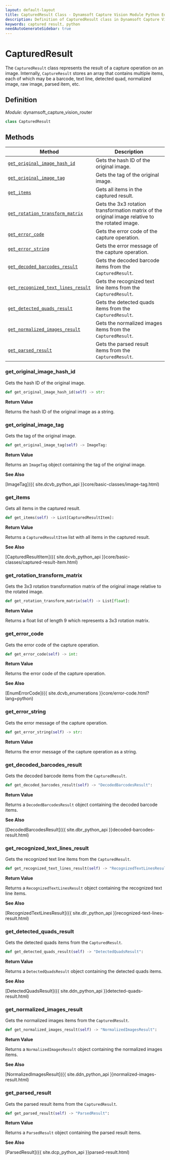 ```yaml
---
layout: default-layout
title: CapturedResult Class - Dynamsoft Capture Vision Module Python Edition API Reference
description: Definition of CapturedResult class in Dynamsoft Capture Vision Module Python Edition.
keywords: captured result, python
needAutoGenerateSidebar: true
---
```


# CapturedResult

The `CapturedResult` class represents the result of a capture operation on an image. Internally, `CaptureResult` stores an array that contains multiple items, each of which may be a barcode, text line, detected quad, normalized image, raw image, parsed item, etc.

## Definition

*Module:* dynamsoft_capture_vision_router

```python
class CapturedResult 
```

## Methods

| Method               | Description |
|----------------------|-------------|
| [`get_original_image_hash_id`](#get_original_image_hash_id) | Gets the hash ID of the original image.|
| [`get_original_image_tag`](#get_original_image_tag) | Gets the tag of the original image.|
| [`get_items`](#get_items) | Gets all items in the captured result.|
| [`get_rotation_transform_matrix`](#get_rotation_transform_matrix) | Gets the 3x3 rotation transformation matrix of the original image relative to the rotated image.|
| [`get_error_code`](#get_error_code) | Gets the error code of the capture operation.|
| [`get_error_string`](#get_error_string) | Gets the error message of the capture operation.|
| [`get_decoded_barcodes_result`](#get_decoded_barcodes_result) | Gets the decoded barcode items from the `CapturedResult`.|
| [`get_recognized_text_lines_result`](#get_recognized_text_lines_result) | Gets the recognized text line items from the `CapturedResult`.|
| [`get_detected_quads_result`](#get_detected_quads_result) | Gets the detected quads items from the `CapturedResult`.|
| [`get_normalized_images_result`](#get_normalized_images_result) | Gets the normalized images items from the `CapturedResult`.|
| [`get_parsed_result`](#get_parsed_result) | Gets the parsed result items from the `CapturedResult`.|

### get_original_image_hash_id

Gets the hash ID of the original image.

```python
def get_original_image_hash_id(self) -> str:
```

**Return Value**

Returns the hash ID of the original image as a string.

### get_original_image_tag

Gets the tag of the original image.

```python
def get_original_image_tag(self) -> ImageTag:
```

**Return Value**

Returns an `ImageTag` object containing the tag of the original image.

**See Also**

[ImageTag]({{ site.dcvb_python_api }}core/basic-classes/image-tag.html)

### get_items

Gets all items in the captured result.

```python
def get_items(self) -> List[CapturedResultItem]:
```

**Return Value**

Returns a `CapturedResultItem` list with all items in the captured result.

**See Also**

[CapturedResultItem]({{ site.dcvb_python_api }}core/basic-classes/captured-result-item.html)

### get_rotation_transform_matrix

Gets the 3x3 rotation transformation matrix of the original image relative to the rotated image.

```python
def get_rotation_transform_matrix(self) -> List[float]:
```

**Return Value**

Returns a float list of length 9 which represents a 3x3 rotation matrix.

### get_error_code

Gets the error code of the capture operation.

```python
def get_error_code(self) -> int:
```

**Return Value**

Returns the error code of the capture operation.

**See Also**

[EnumErrorCode]({{ site.dcvb_enumerations }}core/error-code.html?lang=python)

### get_error_string

Gets the error message of the capture operation.

```python
def get_error_string(self) -> str:
```

**Return Value**

Returns the error message of the capture operation as a string.

### get_decoded_barcodes_result

Gets the decoded barcode items from the `CapturedResult`.

```python
def get_decoded_barcodes_result(self) -> "DecodedBarcodesResult":
```

**Return Value**

Returns a `DecodedBarcodesResult` object containing the decoded barcode items. 

**See Also**

[DecodedBarcodesResult]({{ site.dbr_python_api }}decoded-barcodes-result.html)

### get_recognized_text_lines_result

Gets the recognized text line items from the `CapturedResult`.

```python
def get_recognized_text_lines_result(self) -> "RecognizedTextLinesResult":
```

**Return Value**

Returns a `RecognizedTextLinesResult` object containing the recognized text line items.

**See Also**

[RecognizedTextLinesResult]({{ site.dlr_python_api }}recognized-text-lines-result.html)

### get_detected_quads_result

Gets the detected quads items from the `CapturedResult`.

```python
def get_detected_quads_result(self) -> "DetectedQuadsResult":
```

**Return Value**

Returns a `DetectedQuadsResult` object containing the detected quads items.

**See Also**

[DetectedQuadsResult]({{ site.ddn_python_api }}detected-quads-result.html)

### get_normalized_images_result

Gets the normalized images items from the `CapturedResult`.

```python
def get_normalized_images_result(self) -> "NormalizedImagesResult":
```

**Return Value**

Returns a `NormalizedImagesResult` object containing the normalized images items.

**See Also**

[NormalizedImagesResult]({{ site.ddn_python_api }}normalized-images-result.html)

### get_parsed_result

Gets the parsed result items from the `CapturedResult`.

```python
def get_parsed_result(self) -> "ParsedResult":
```

**Return Value**

Returns a `ParsedResult` object containing the parsed result items.

**See Also**

[ParsedResult]({{ site.dcp_python_api }}parsed-result.html)

